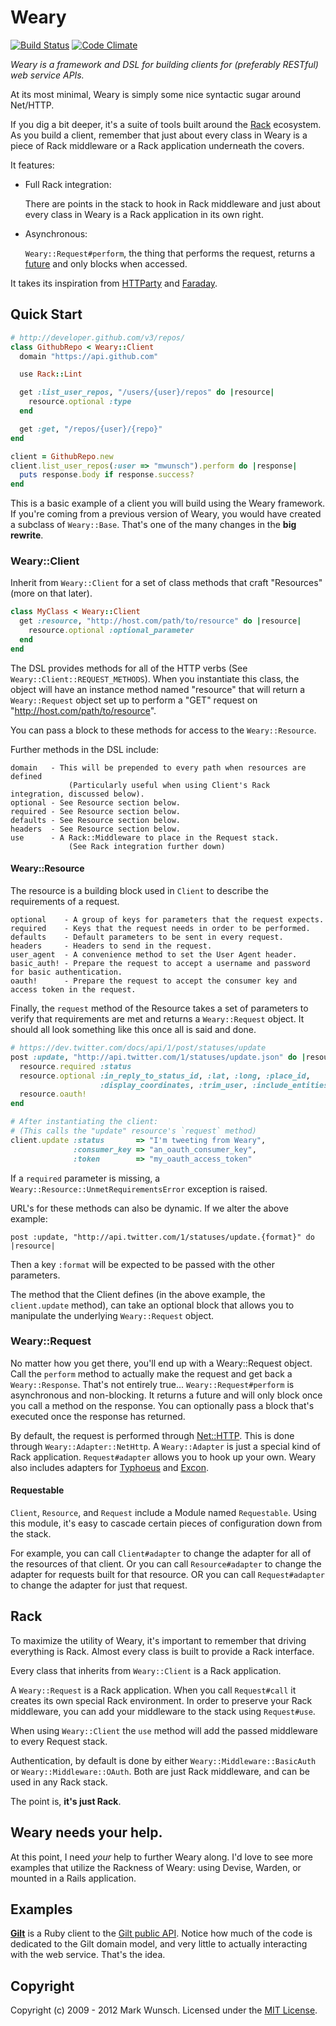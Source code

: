 # Weary

[![Build Status](https://secure.travis-ci.org/mwunsch/weary.png)](http://travis-ci.org/mwunsch/weary) [![Code Climate](https://codeclimate.com/badge.png)](https://codeclimate.com/github/mwunsch/weary)

_Weary is a framework and DSL for building clients for (preferably RESTful) web service APIs._

At its most minimal, Weary is simply some nice syntactic sugar around Net/HTTP.

If you dig a bit deeper, it's a suite of tools built around the [Rack](http://rack.rubyforge.org/) ecosystem. As you build a client, remember that just about every class in Weary is a piece of Rack middleware or a Rack application underneath the covers.

It features:

*   Full Rack integration:

    There are points in the stack to hook in Rack middleware and just about every class in Weary is a Rack application in its own right.

*   Asynchronous:

    `Weary::Request#perform`, the thing that performs the request, returns a [future](http://en.wikipedia.org/wiki/Futures_and_promises) and only blocks when accessed.

It takes its inspiration from [HTTParty](https://github.com/jnunemaker/httparty) and [Faraday](https://github.com/technoweenie/faraday).

## Quick Start

```ruby
# http://developer.github.com/v3/repos/
class GithubRepo < Weary::Client
  domain "https://api.github.com"

  use Rack::Lint

  get :list_user_repos, "/users/{user}/repos" do |resource|
    resource.optional :type
  end

  get :get, "/repos/{user}/{repo}"
end

client = GithubRepo.new
client.list_user_repos(:user => "mwunsch").perform do |response|
  puts response.body if response.success?
end
```

This is a basic example of a client you will build using the Weary framework. If you're coming from a previous version of Weary, you would have created a subclass of `Weary::Base`. That's one of the many changes in the **big rewrite**.

### Weary::Client

Inherit from `Weary::Client` for a set of class methods that craft "Resources" (more on that later).

```ruby
class MyClass < Weary::Client
  get :resource, "http://host.com/path/to/resource" do |resource|
    resource.optional :optional_parameter
  end
end
```

The DSL provides methods for all of the HTTP verbs (See `Weary::Client::REQUEST_METHODS`). When you instantiate this class, the object will have an instance method named "resource" that will return a `Weary::Request` object set up to perform a "GET" request on "http://host.com/path/to/resource".

You can pass a block to these methods for access to the `Weary::Resource`.

Further methods in the DSL include:

    domain   - This will be prepended to every path when resources are defined
                 (Particularly useful when using Client's Rack integration, discussed below).
    optional - See Resource section below.
    required - See Resource section below.
    defaults - See Resource section below.
    headers  - See Resource section below.
    use      - A Rack::Middleware to place in the Request stack.
                 (See Rack integration further down)


#### Weary::Resource

The resource is a building block used in `Client` to describe the requirements of a request.

    optional    - A group of keys for parameters that the request expects.
    required    - Keys that the request needs in order to be performed.
    defaults    - Default parameters to be sent in every request.
    headers     - Headers to send in the request.
    user_agent  - A convenience method to set the User Agent header.
    basic_auth! - Prepare the request to accept a username and password for basic authentication.
    oauth!      - Prepare the request to accept the consumer key and access token in the request.

Finally, the `request` method of the Resource takes a set of parameters to verify that requirements are met and returns a `Weary::Request` object. It should all look something like this once all is said and done.

```ruby
# https://dev.twitter.com/docs/api/1/post/statuses/update
post :update, "http://api.twitter.com/1/statuses/update.json" do |resource|
  resource.required :status
  resource.optional :in_reply_to_status_id, :lat, :long, :place_id,
                    :display_coordinates, :trim_user, :include_entities
  resource.oauth!
end

# After instantiating the client:
# (This calls the "update" resource's `request` method)
client.update :status       => "I'm tweeting from Weary",
              :consumer_key => "an_oauth_consumer_key",
              :token        => "my_oauth_access_token"

```

If a `required` parameter is missing, a `Weary::Resource::UnmetRequirementsError` exception is raised.

URL's for these methods can also be dynamic. If we alter the above example:

    post :update, "http://api.twitter.com/1/statuses/update.{format}" do |resource|

Then a key `:format` will be expected to be passed with the other parameters.

The method that the Client defines (in the above example, the `client.update` method), can take an optional block that allows you to manipulate the underlying `Weary::Request` object.

### Weary::Request

No matter how you get there, you'll end up with a Weary::Request object. Call the `perform` method to actually make the request and get back a `Weary::Response`. That's not entirely true... `Weary::Request#perform` is asynchronous and non-blocking. It returns a future and will only block once you call a method on the response. You can optionally pass a block that's executed once the response has returned.

By default, the request is performed through [Net::HTTP](http://www.ruby-doc.org/stdlib-1.9.3/libdoc/net/http/rdoc/Net/HTTP.html). This is done through `Weary::Adapter::NetHttp`. A `Weary::Adapter` is just a special kind of Rack application. `Request#adapter` allows you to hook up your own. Weary also includes adapters for [Typhoeus](http://typhoeus.github.com/) and [Excon](https://github.com/geemus/excon).

#### Requestable

`Client`, `Resource`, and `Request` include a Module named `Requestable`. Using this module, it's easy to cascade certain pieces of configuration down from the stack.

For example, you can call `Client#adapter` to change the adapter for all of the resources of that client. Or you can call `Resource#adapter` to change the adapter for requests built for that resource. OR you can call `Request#adapter` to change the adapter for just that request.

## Rack

To maximize the utility of Weary, it's important to remember that driving everything is Rack. Almost every class is built to provide a Rack interface.

Every class that inherits from `Weary::Client` is a Rack application.

A `Weary::Request` is a Rack application. When you call `Request#call` it creates its own special Rack environment. In order to preserve your Rack middleware, you can add your middleware to the stack using `Request#use`.

When using `Weary::Client` the `use` method will add the passed middleware to every Request stack.

Authentication, by default is done by either `Weary::Middleware::BasicAuth` or `Weary::Middleware::OAuth`. Both are just Rack middleware, and can be used in any Rack stack.

The point is, **it's just Rack**.

## Weary needs your help.

At this point, I need _your_ help to further Weary along. I'd love to see more examples that utilize the Rackness of Weary: using Devise, Warden, or mounted in a Rails application.

## Examples

[**Gilt**](https://github.com/mwunsch/gilt) is a Ruby client to the [Gilt public API](https://dev.gilt.com/). Notice how much of the code is dedicated to the Gilt domain model, and very little to actually interacting with the web service. That's the idea.

## Copyright

Copyright (c) 2009 - 2012 Mark Wunsch. Licensed under the [MIT License](http://opensource.org/licenses/mit-license.php).
